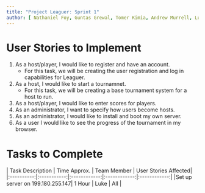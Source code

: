 ```yaml
---
title: "Project Leaguer: Sprint 1"
author: [ Nathaniel Foy, Guntas Grewal, Tomer Kimia, Andrew Murrell, Luke Shumaker, Davis Webb ]
---
```


# User Stories to Implement

1) As a host/player, I would like to register and have an account.
   - For this task, we will be creating the user registration and log
     in capabilities for Leaguer.
2) As a host, I would like to start a tournamnet.
   - For this task, we will be creating a base tournament system for a
     host to run.
3) As a host/player, I would like to enter scores for players.
4) As an administrator, I want to specify how users become hosts.
5) As an administrator, I would like to install and boot my own server.
6) As a user I would like to see the progress of the tournament in my
   browser.


# Tasks to Complete

| Task Description | Time Approx. | Team Member | User Stories Affected|
|:----------:|:-----------:|:------------:|:------------:|:------------:|
|Set up server on 199.180.255.147| 1 Hour | Luke | All |

